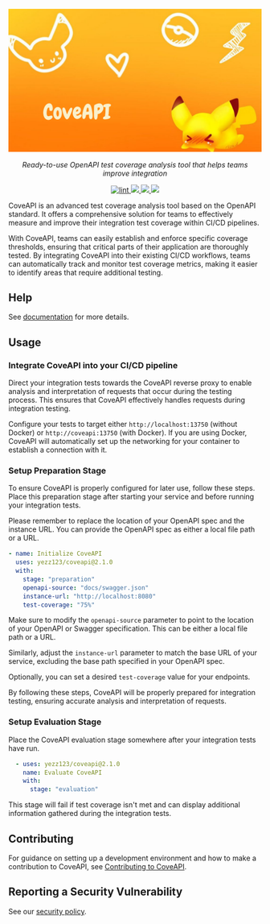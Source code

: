 <p align="center">
<a href="https://github.com/yezz123/CoveAPI" target="_blank">
    <img src="https://raw.githubusercontent.com/yezz123/CoveAPI/main/docs/img/cover.png">
</a>
<p align="center">
    <em>Ready-to-use OpenAPI test coverage analysis tool that helps teams improve integration</em>
</p>
<p align="center">
<a href="https://github.com/yezz123/CoveAPI/actions/workflows/ci.yml" target="_blank">
    <img src="https://github.com/yezz123/CoveAPI/actions/workflows/ci.yml/badge.svg" alt="lint">
</a>
<a href="https://codecov.io/gh/yezz123/CoveAPI" >
    <img src="https://codecov.io/gh/yezz123/CoveAPI/branch/main/graph/badge.svg"/>
</a>
<a href="https://github.com/yezz123/CoveAPI/blob/main/LICENSE" >
    <img src="https://img.shields.io/github/license/yezz123/CoveAPI.svg"/>
</a>
<a href="https://github.com/yezz123/CoveAPI" >
    <img src="https://img.shields.io/github/repo-size/yezz123/coveapi"/>
</a>
</p>
</p>

CoveAPI is an advanced test coverage analysis tool based on the OpenAPI standard. It offers a comprehensive solution for teams to effectively measure and improve their integration test coverage within CI/CD pipelines.

With CoveAPI, teams can easily establish and enforce specific coverage thresholds, ensuring that critical parts of their application are thoroughly tested. By integrating CoveAPI into their existing CI/CD workflows, teams can automatically track and monitor test coverage metrics, making it easier to identify areas that require additional testing.

## Help

See [documentation](https://coveapi.yezz.me/) for more details.

## Usage

### Integrate CoveAPI into your CI/CD pipeline

Direct your integration tests towards the CoveAPI reverse proxy to enable analysis and interpretation of requests that occur during the testing process. This ensures that CoveAPI effectively handles requests during integration testing.

Configure your tests to target either `http://localhost:13750` (without Docker) or `http://coveapi:13750` (with Docker). If you are using Docker, CoveAPI will automatically set up the networking for your container to establish a connection with it.

### Setup Preparation Stage

To ensure CoveAPI is properly configured for later use, follow these steps. Place this preparation stage after starting your service and before running your integration tests.

Please remember to replace the location of your OpenAPI spec and the instance URL. You can provide the OpenAPI spec as either a local file path or a URL.

```yaml
- name: Initialize CoveAPI
  uses: yezz123/coveapi@2.1.0
  with:
    stage: "preparation"
    openapi-source: "docs/swagger.json"
    instance-url: "http://localhost:8080"
    test-coverage: "75%"
```

Make sure to modify the `openapi-source` parameter to point to the location of your OpenAPI or Swagger specification. This can be either a local file path or a URL.

Similarly, adjust the `instance-url` parameter to match the base URL of your service, excluding the base path specified in your OpenAPI spec.

Optionally, you can set a desired `test-coverage` value for your endpoints.

By following these steps, CoveAPI will be properly prepared for integration testing, ensuring accurate analysis and interpretation of requests.

### Setup Evaluation Stage

Place the CoveAPI evaluation stage somewhere after your integration tests have run.

```yaml
  - uses: yezz123/coveapi@2.1.0
    name: Evaluate CoveAPI
    with:
      stage: "evaluation"
```

This stage will fail if test coverage isn't met and can display additional information gathered during the integration tests.

## Contributing

For guidance on setting up a development environment and how to make a contribution to CoveAPI, see [Contributing to CoveAPI](https://coveapi.yezz.me/contributing).

## Reporting a Security Vulnerability

See our [security policy](https://github.com/yezz123/CoveAPI/security/policy).
